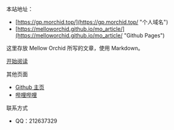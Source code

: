 本站地址：
- [https://gp.morchid.top/](https://gp.morchid.top/ "个人域名")
- [https://melloworchid.github.io/mo_article/](https://melloworchid.github.io/mo_article/ "Github Pages")

这里存放 Mellow Orchid 所写的文章，使用 Markdown。

[开始阅读](page/)

其他页面
- [Github 主页](https://github.com/MellowOrchid)
- [哔哩哔哩](https://space.bilibili.com/352453314)

联系方式
- QQ：212637329
